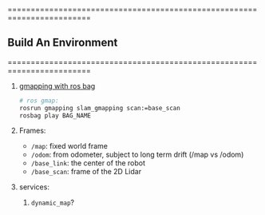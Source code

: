 ========================================================================
## Build An Environment 
========================================================================
1. [gmapping with ros bag](http://wiki.ros.org/slam_gmapping/Tutorials/MappingFromLoggedData)
    ```bash
    # ros gmap:
    rosrun gmapping slam_gmapping scan:=base_scan
    rosbag play BAG_NAME
    ```

2. Frames: 
    - ```/map```: fixed world frame
    - ```/odom```: from odometer, subject to long term drift (/map vs /odom)
    - ```/base_link```: the center of the robot
    - ```/base_scan```: frame of the 2D Lidar

3. services: 
    1. ```dynamic_map```?


